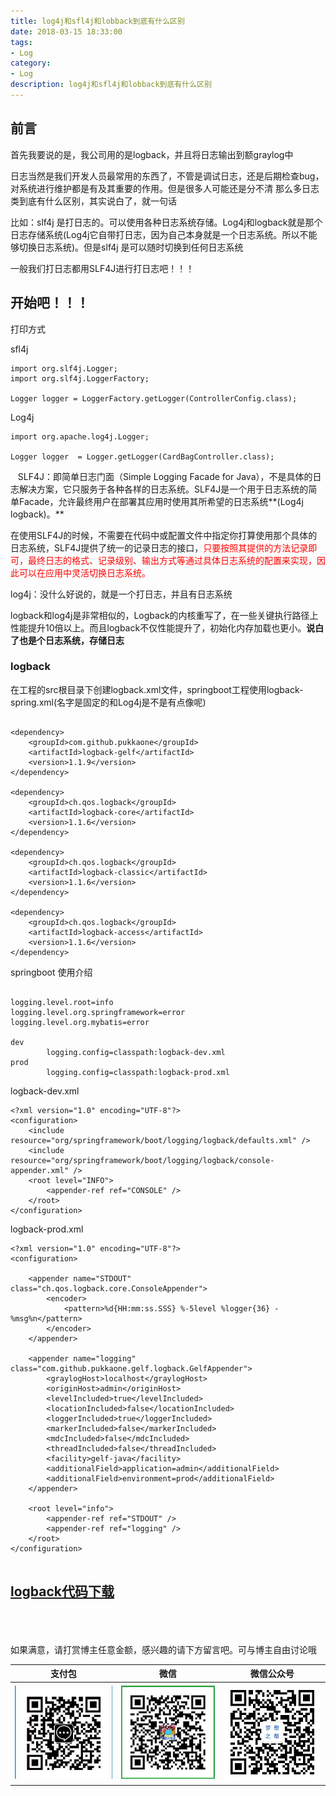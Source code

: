 ```yaml
---
title: log4j和sfl4j和lobback到底有什么区别
date: 2018-03-15 18:33:00
tags: 
- Log
category: 
- Log
description: log4j和sfl4j和lobback到底有什么区别
---
```

<!-- image url 
https://raw.githubusercontent.com/HealerJean/HealerJean.github.io/master/blogImages

<font color="red"></font>
-->

## 前言

首先我要说的是，我公司用的是logback，并且将日志输出到额graylog中

日志当然是我们开发人员最常用的东西了，不管是调试日志，还是后期检查bug，对系统进行维护都是有及其重要的作用。但是很多人可能还是分不清 那么多日志类到底有什么区别，其实说白了，就一句话

比如：slf4j 是打日志的。可以使用各种日志系统存储。Log4j和logback就是那个日志存储系统(Log4j它自带打日志，因为自己本身就是一个日志系统。所以不能够切换日志系统)。但是slf4j 是可以随时切换到任何日志系统

一般我们打日志都用SLF4J进行打日志吧！！！


## 开始吧！！！

打印方式

sfl4j

```
import org.slf4j.Logger;
import org.slf4j.LoggerFactory;

Logger logger = LoggerFactory.getLogger(ControllerConfig.class);

```

Log4j


```
import org.apache.log4j.Logger;

Logger logger  = Logger.getLogger(CardBagController.class);

```

   SLF4J：即简单日志门面（Simple Logging Facade for Java），不是具体的日志解决方案，它只服务于各种各样的日志系统。SLF4J是一个用于日志系统的简单Facade，允许最终用户在部署其应用时使用其所希望的日志系统**(Log4j logback)。**        

在使用SLF4J的时候，不需要在代码中或配置文件中指定你打算使用那个具体的日志系统，SLF4J提供了统一的记录日志的接口，<font color="red">只要按照其提供的方法记录即可，最终日志的格式、记录级别、输出方式等通过具体日志系统的配置来实现，因此可以在应用中灵活切换日志系统。</font>            

log4j：没什么好说的，就是一个打日志，并且有日志系统       

logback和log4j是非常相似的，Logback的内核重写了，在一些关键执行路径上性能提升10倍以上。而且logback不仅性能提升了，初始化内存加载也更小。**说白了也是个日志系统，存储日志**


### logback

在工程的src根目录下创建logback.xml文件，springboot工程使用logback-spring.xml(名字是固定的和Log4j是不是有点像呢)




```

<dependency>
    <groupId>com.github.pukkaone</groupId>
    <artifactId>logback-gelf</artifactId>
    <version>1.1.9</version>
</dependency>

<dependency>
    <groupId>ch.qos.logback</groupId>
    <artifactId>logback-core</artifactId>
    <version>1.1.6</version>
</dependency>

<dependency>
    <groupId>ch.qos.logback</groupId>
    <artifactId>logback-classic</artifactId>
    <version>1.1.6</version>
</dependency>

<dependency>
    <groupId>ch.qos.logback</groupId>
    <artifactId>logback-access</artifactId>
    <version>1.1.6</version>
</dependency>

```
springboot 使用介绍


```

logging.level.root=info
logging.level.org.springframework=error
logging.level.org.mybatis=error

dev
		logging.config=classpath:logback-dev.xml
prod
		logging.config=classpath:logback-prod.xml

```

logback-dev.xml


```
<?xml version="1.0" encoding="UTF-8"?>
<configuration>
    <include resource="org/springframework/boot/logging/logback/defaults.xml" />
    <include resource="org/springframework/boot/logging/logback/console-appender.xml" />
    <root level="INFO">
        <appender-ref ref="CONSOLE" />
    </root>
</configuration>

```

logback-prod.xml

```
<?xml version="1.0" encoding="UTF-8"?>
<configuration>

    <appender name="STDOUT" class="ch.qos.logback.core.ConsoleAppender">
        <encoder>
            <pattern>%d{HH:mm:ss.SSS} %-5level %logger{36} - %msg%n</pattern>
        </encoder>
    </appender>

    <appender name="logging" class="com.github.pukkaone.gelf.logback.GelfAppender">
        <graylogHost>localhost</graylogHost>
        <originHost>admin</originHost>
        <levelIncluded>true</levelIncluded>
        <locationIncluded>false</locationIncluded>
        <loggerIncluded>true</loggerIncluded>
        <markerIncluded>false</markerIncluded>
        <mdcIncluded>false</mdcIncluded>
        <threadIncluded>false</threadIncluded>
        <facility>gelf-java</facility>
        <additionalField>application=admin</additionalField>
        <additionalField>environment=prod</additionalField>
    </appender>

    <root level="info">
        <appender-ref ref="STDOUT" />
        <appender-ref ref="logging" />
    </root>
</configuration>


```


## [logback代码下载](https://gitee.com/HealerJean/CodeDownLoad/raw/master/2018_03_16_2_Docker%E5%AE%89%E8%A3%85graylog%E5%92%8C%E4%BD%BF%E7%94%A8%E6%95%99%E7%A8%8B/com-hlj-graylog.zip)


<br/><br/><br/>
如果满意，请打赏博主任意金额，感兴趣的请下方留言吧。可与博主自由讨论哦

|支付包 | 微信|微信公众号|
|:-------:|:-------:|:------:|
|![支付宝](https://raw.githubusercontent.com/HealerJean/HealerJean.github.io/master/assets/img/tctip/alpay.jpg) | ![微信](https://raw.githubusercontent.com/HealerJean/HealerJean.github.io/master/assets/img/tctip/weixin.jpg)|![微信公众号](https://raw.githubusercontent.com/HealerJean/HealerJean.github.io/master/assets/img/my/qrcode_for_gh_a23c07a2da9e_258.jpg)|



<!-- Gitalk 评论 start  -->

<link rel="stylesheet" href="https://unpkg.com/gitalk/dist/gitalk.css">
<script src="https://unpkg.com/gitalk@latest/dist/gitalk.min.js"></script> 
<div id="gitalk-container"></div>    
 <script type="text/javascript">
    var gitalk = new Gitalk({
		clientID: `1d164cd85549874d0e3a`,
		clientSecret: `527c3d223d1e6608953e835b547061037d140355`,
		repo: `HealerJean.github.io`,
		owner: 'HealerJean',
		admin: ['HealerJean'],
		id: 'eDso3iazNfRQzpbC',
    });
    gitalk.render('gitalk-container');
</script> 

<!-- Gitalk end -->

